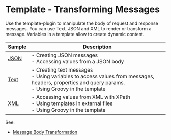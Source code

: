 # Template - Transforming Messages

Use the template-plugin to manipulate the body of request and response messages. You can use Text, JSON and XML to render or transform a message. Variables in a template allow to create dynamic content.

| Sample       | Description                                                                                                                                                 |
|--------------|-------------------------------------------------------------------------------------------------------------------------------------------------------------|
| [JSON](json) | - Creating JSON messages <br/> - Accessing values from a JSON body                                                                                          |
| [Text](text) | - Creating text messages <br/> - Using variables to access values from messages, headers, properties and query params. <br/> - Using Groovy in the template | 
| [XML](xml)   | - Accessing values from XML with XPath <br/> - Using templates in external files <br/> - Using Groovy in the template                                       |

See:
- [Message Body Transformation](../message-transformation)